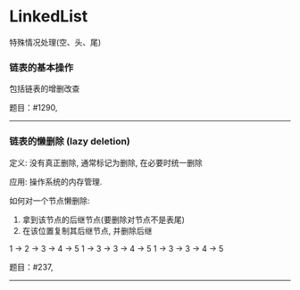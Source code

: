 # LinkedList

特殊情况处理(空、头、尾)

### 链表的基本操作

包括链表的增删改查

题目：#1290,

---

### 链表的懒删除 (lazy deletion)

定义: 没有真正删除, 通常标记为删除, 在必要时统一删除

应用: 操作系统的内存管理.

如何对一个节点懒删除:

1. 拿到该节点的后继节点(要删除对节点不是表尾)
2. 在该位置复制其后继节点, 并删除后继

1 -> 2 -> 3 -> 4 -> 5
1 -> 3 -> 3 -> 4 -> 5
1 -> 3 -> 3 -> 4 -> 5

题目：#237,

---